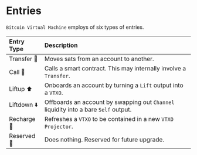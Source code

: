 # Entries
`Bitcoin Virtual Machine` employs of six types of entries.

| Entry Type       |  Description                                                                        |
|:-----------------|:------------------------------------------------------------------------------------|
| Transfer 💸      | Moves sats from an account to another.                                              |
| Call 📡          | Calls a smart contract. This may internally involve a `Transfer`.                   |
| Liftup ⬆️        | Onboards an account by turning a `Lift` output into a `VTXO`.                       |
| Liftdown ⬇️      | Offboards an account by swapping out `Channel` liquidity into a bare `Self` output. |
| Recharge 🔋      | Refreshes a `VTXO` to be contained in a new `VTXO Projector`.                       |
| Reserved 📁      | Does nothing. Reserved for future upgrade.                                          |